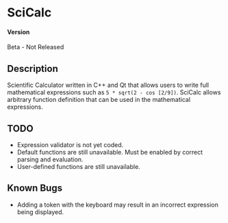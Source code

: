 # SciCalc
#### Version
Beta - Not Released

## Description
Scientific Calculator written in C++ and Qt that allows users to write full mathematical expressions such as `5 * sqrt(2 - cos [2/9])`. SciCalc allows arbitrary function definition that can be used in the mathematical expressions.

## TODO
* Expression validator is not yet coded.
* Default functions are still unavailable. Must be enabled by correct parsing and evaluation.
* User-defined functions are still unavailable.

## Known Bugs
* Adding a token with the keyboard may result in an incorrect expression being displayed.

